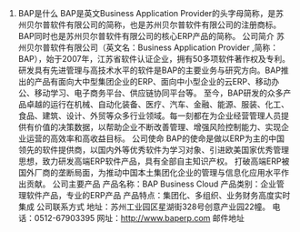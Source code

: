 1.	BAP是什么
BAP是英文Business Application Provider的头字母简称，是苏州贝尔普软件有限公司的简称，也是苏州贝尔普软件有限公司的注册商标。
BAP同时也是苏州贝尔普软件有限公司的核心ERP产品的简称。
公司简介
苏州贝尔普软件有限公司（英文名：Business Application Provider ,简称：BAP），始于2007年，江苏省软件认证企业，拥有50多项软件著作权及专利。研发具有先进管理与高技术水平的软件是BAP的主要业务与研究方向。BAP推出的产品有面向大中型集团企业的ERP、面向中小型企业的云ERP、移动办公、移动学习、电子商务平台、供应链协同平台等。
至今，BAP研发的众多产品卓越的运行在机械、自动化装备、医疗、汽车、金融、能源、服装、化工、食品、建筑、设计、外贸等众多行业领域。每一刻都在为企业经营管理人员提供有价值的决策数据，以帮助企业不断改善管理、增强风险控制能力、实现企业运营的高效率和高收益目标。
公司使命
BAP的使命是做以ERP为主的中国领先的软件提供商，以国内外等优秀软件为学习对象、引进欧美国家优秀管理思想，致力研发高端ERP软件产品，具有全部自主知识产权。
打破高端ERP被国外厂商的垄断局面，为推动中国本土集团化企业的管理与信息化应用水平作出贡献。
公司主要产品
产品名称：BAP Business Cloud
产品类别：企业管理软件产品，专业的ERP产品
产品特点：集团化、多组织、业务财务高度实时集成
公司联系方式
地址：苏州工业园区星湖街328号创意产业园22幢。
电话：0512-67903395
网址：http://www.baperp.com
邮件地址
